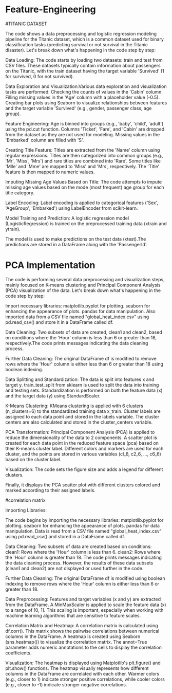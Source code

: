 # Feature-Engineering

#TITANIC DATASET

The code shows a data preprocessing and logistic regression modeling pipeline for the Titanic dataset, which is a common dataset used for binary classification tasks (predicting survival or not survival in the Titanic disaster). Let's break down what's happening in the code step by step:

Data Loading: The code starts by loading two datasets: train and test from CSV files. These datasets typically contain information about passengers on the Titanic, with the train dataset having the target variable 'Survived' (1 for survived, 0 for not survived).

Data Exploration and Visualization:Various data exploration and visualization tasks are performed:
    Checking the counts of values in the 'Cabin' column.
    Filling missing values in the 'Age' column with a placeholder value (-0.5).
    Creating bar plots using Seaborn to visualize relationships between features and the target variable 'Survived' (e.g., gender, passenger class, age group).
    
Feature Engineering: 
    Age is binned into groups (e.g., 'baby', 'child', 'adult') using the pd.cut function.
    Columns 'Ticket', 'Fare', and 'Cabin' are dropped from the dataset as they are not used for modeling.
    Missing values in the 'Embarked' column are filled with 'S'.

Creating Title Feature:
    Titles are extracted from the 'Name' column using regular expressions.
    Titles are then categorized into common groups (e.g., 'Mr', 'Miss', 'Mrs') and rare titles are combined into 'Rare'.
    Some titles like 'Mlle' and 'Mme' are mapped to 'Miss' and 'Mrs', respectively.
    The 'Title' feature is then mapped to numeric values.
    
Imputing Missing Age Values Based on Title: The code attempts to impute missing age values based on the mode (most frequent) age group for each title category.

Label Encoding: Label encoding is applied to categorical features ('Sex', 'AgeGroup', 'Embarked') using LabelEncoder from scikit-learn.

Model Training and Prediction: A logistic regression model (LogisticRegression) is trained on the preprocessed training data (xtrain and ytrain).

The model is used to make predictions on the test data (xtest).The predictions are stored in a DataFrame along with the 'PassengerId'.


# PCA Implementation

The code is performing several data preprocessing and visualization steps, mainly focused on K-means clustering and Principal Component Analysis (PCA) visualization of the data. Let's break down what's happening in the code step by step:

Import necessary libraries: matplotlib.pyplot for plotting. seaborn for enhancing the appearance of plots. pandas for data manipulation. Also imported data from a CSV file named "global_heat_index.csv" using pd.read_csv() and store it in a DataFrame called df.

Data Cleaning: Two subsets of data are created, clean1 and clean2, based on conditions where the 'Hour' column is less than 6 or greater than 18, respectively.The code prints messages indicating the data cleaning process.

Further Data Cleaning: The original DataFrame df is modified to remove rows where the 'Hour' column is either less than 6 or greater than 18 using boolean indexing.

Data Splitting and Standardization: The data is split into features x and target y. train_test_split from sklearn is used to split the data into training and testing sets. Standardization is performed on both the feature data (x) and the target data (y) using StandardScaler.

K-Means Clustering: KMeans clustering is applied with 6 clusters (n_clusters=6) to the standardized training data x_train. Cluster labels are assigned to each data point and stored in the labels variable. The cluster centers are also calculated and stored in the cluster_centers variable.

PCA Transformation: Principal Component Analysis (PCA) is applied to reduce the dimensionality of the data to 2 components. A scatter plot is created for each data point in the reduced feature space (pca) based on their K-means cluster label. Different colors and markers are used for each cluster, and the points are stored in various variables (cl_6, c2_6, ..., c6_6) based on the cluster label.

Visualization: The code sets the figure size and adds a legend for different clusters.

Finally, it displays the PCA scatter plot with different clusters colored and marked according to their assigned labels.


#correlation matrix

Importing Libraries:

The code begins by importing the necessary libraries: matplotlib.pyplot for plotting. seaborn for enhancing the appearance of plots. pandas for data manipulation. Data is read from a CSV file named "global_heat_index.csv" using pd.read_csv() and stored in a DataFrame called df.

Data Cleaning: Two subsets of data are created based on conditions:
clean1: Rows where the 'Hour' column is less than 6.
clean2: Rows where the 'Hour' column is greater than 18.
The code prints messages indicating the data cleaning process.
However, the results of these data subsets (clean1 and clean2) are not displayed or used further in the code.

Further Data Cleaning: The original DataFrame df is modified using boolean indexing to remove rows where the 'Hour' column is either less than 6 or greater than 18.

Data Preprocessing: Features and target variables (x and y) are extracted from the DataFrame. A MinMaxScaler is applied to scale the feature data (x) to a range of [0, 1]. This scaling is important, especially when working with machine learning algorithms that are sensitive to feature scales.

Correlation Matrix and Heatmap: A correlation matrix is calculated using df.corr(). This matrix shows the pairwise correlations between numerical columns in the DataFrame.
A heatmap is created using Seaborn (sns.heatmap()) to visualize the correlation matrix. The annot=True parameter adds numeric annotations to the cells to display the correlation coefficients.

Visualization: The heatmap is displayed using Matplotlib's plt.figure() and plt.show() functions. The heatmap visually represents how different columns in the DataFrame are correlated with each other. Warmer colors (e.g., closer to 1) indicate stronger positive correlations, while cooler colors (e.g., closer to -1) indicate stronger negative correlations.

